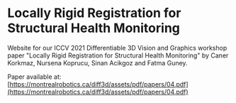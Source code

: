# Locally Rigid Registration for Structural Health Monitoring

Website for our ICCV 2021 Differentiable 3D Vision and Graphics workshop paper "Locally Rigid Registration for Structural Health Monitoring" by Caner Korkmaz, Nursena Koprucu, Sinan Acikgoz and Fatma Guney.

Paper available at: [https://montrealrobotics.ca/diff3d/assets/pdf/papers/04.pdf](https://montrealrobotics.ca/diff3d/assets/pdf/papers/04.pdf)